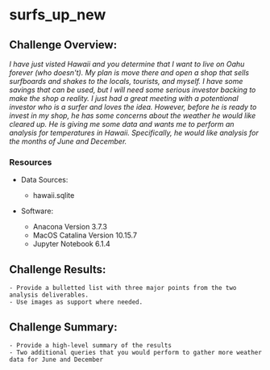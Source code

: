 # surfs_up_new

## Challenge Overview:
*I have just visted Hawaii and you determine that I want to live on Oahu forever (who doesn't). My plan is move there and open a shop that sells surfboards and shakes to the locals, tourists, and myself. I have some savings that can be used, but I will need some serious investor backing to make the shop a reality. I just had a great meeting with a potentional investor who is a surfer and loves the idea.  However, before he is ready to invest in my shop, he has some concerns about the weather he would like cleared up.  He is giving me some data and wants me to perform an analysis for temperatures in Hawaii.  Specifically, he would like analysis for the months of June and December.*


### Resources
- Data Sources:
    - hawaii.sqlite
    
- Software:
    - Anacona Version 3.7.3
    - MacOS Catalina Version 10.15.7
    - Jupyter Notebook 6.1.4
    
## Challenge Results:
    - Provide a bulletted list with three major points from the two analysis deliverables.  
    - Use images as support where needed.

## Challenge Summary:

    - Provide a high-level summary of the results
    - Two additional queries that you would perform to gather more weather data for June and December

